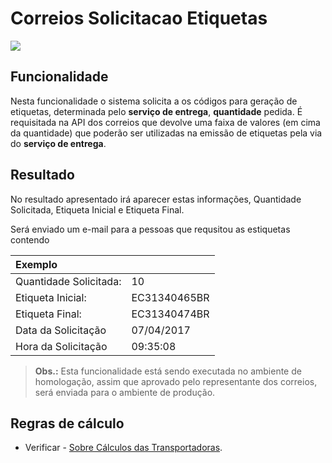 # Correios Solicitacao Etiquetas

![](http://developers.connectparts.com.br/imagens/solicitacaoEtiquetas01.png)

## Funcionalidade

Nesta funcionalidade o sistema solicita a os códigos para geração de etiquetas, determinada pelo **serviço de entrega**, **quantidade** pedida. É requisitada na API dos correios que devolve uma faixa de valores \(em cima da quantidade\) que poderão ser utilizadas na emissão de etiquetas pela via do **serviço de entrega**.

## Resultado

No resultado apresentado irá aparecer estas informações, Quantidade Solicitada, Etiqueta Inicial e Etiqueta Final.

Será enviado um e-mail para a pessoas que requsitou as estiquetas contendo

| Exemplo |  |
| :--- | :--- |
| Quantidade Solicitada: | 10 |
| Etiqueta Inicial: | EC31340465BR |
| Etiqueta Final: | EC31340474BR |
| Data da Solicitação | 07/04/2017 |
| Hora da Solicitação | 09:35:08 |

> **Obs.:**  Esta funcionalidade está sendo executada no ambiente de homologação, assim que aprovado pelo representante dos correios, será enviada para o ambiente de produção.

## Regras de cálculo

* Verificar - [Sobre Cálculos das Transportadoras]().

